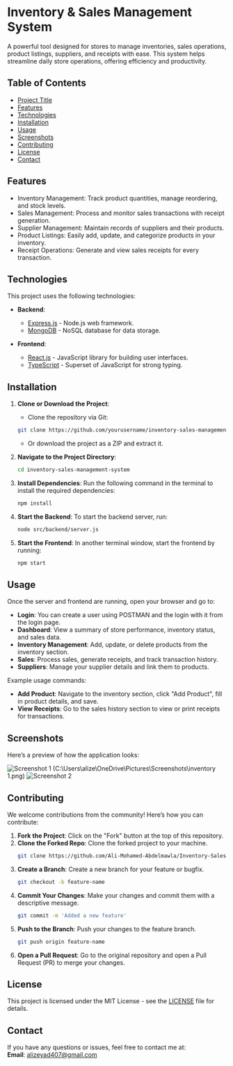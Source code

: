 # Inventory & Sales Management System

A powerful tool designed for stores to manage inventories, sales operations, product listings, suppliers, and receipts with ease. This system helps streamline daily store operations, offering efficiency and productivity.

## Table of Contents
- [Project Title](#project-title)
- [Features](#features)
- [Technologies](#technologies)
- [Installation](#installation)
- [Usage](#usage)
- [Screenshots](#screenshots)
- [Contributing](#contributing)
- [License](#license)
- [Contact](#contact)

## Features
- Inventory Management: Track product quantities, manage reordering, and stock levels.
- Sales Management: Process and monitor sales transactions with receipt generation.
- Supplier Management: Maintain records of suppliers and their products.
- Product Listings: Easily add, update, and categorize products in your inventory.
- Receipt Operations: Generate and view sales receipts for every transaction.

## Technologies

This project uses the following technologies:

- **Backend**: 
    - [Express.js](https://expressjs.com/) - Node.js web framework.
    - [MongoDB](https://www.mongodb.com/) - NoSQL database for data storage.
    
- **Frontend**: 
    - [React.js](https://reactjs.org/) - JavaScript library for building user interfaces.
    - [TypeScript](https://www.typescriptlang.org/) - Superset of JavaScript for strong typing.

## Installation

1. **Clone or Download the Project**:
    - Clone the repository via Git:
    ```bash
    git clone https://github.com/yourusername/inventory-sales-management-system.git
    ```
    - Or download the project as a ZIP and extract it.

2. **Navigate to the Project Directory**:
    ```bash
    cd inventory-sales-management-system
    ```

3. **Install Dependencies**:
    Run the following command in the terminal to install the required dependencies:
    ```bash
    npm install
    ```

4. **Start the Backend**:
    To start the backend server, run:
    ```bash
    node src/backend/server.js
    ```

5. **Start the Frontend**:
    In another terminal window, start the frontend by running:
    ```bash
    npm start
    ```

## Usage

Once the server and frontend are running, open your browser and go to:


- **Login**: You can create a user using POSTMAN and the login with it from the login page.
- **Dashboard**: View a summary of store performance, inventory status, and sales data.
- **Inventory Management**: Add, update, or delete products from the inventory section.
- **Sales**: Process sales, generate receipts, and track transaction history.
- **Suppliers**: Manage your supplier details and link them to products.

Example usage commands:

- **Add Product**: Navigate to the inventory section, click "Add Product", fill in product details, and save.
- **View Receipts**: Go to the sales history section to view or print receipts for transactions.

## Screenshots

Here’s a preview of how the application looks:

![Screenshot 1](path/to/screenshot1.png)
(C:\Users\alize\OneDrive\Pictures\Screenshots\inventory 1.png)
![Screenshot 2](path/to/screenshot2.png)

## Contributing

We welcome contributions from the community! Here’s how you can contribute:

1. **Fork the Project**: Click on the "Fork" button at the top of this repository.
2. **Clone the Forked Repo**: Clone the forked project to your machine.
    ```bash
    git clone https://github.com/Ali-Mohamed-Abdelmawla/Inventory-Sales-app.git
    ```
3. **Create a Branch**: Create a new branch for your feature or bugfix.
    ```bash
    git checkout -b feature-name
    ```
4. **Commit Your Changes**: Make your changes and commit them with a descriptive message.
    ```bash
    git commit -m 'Added a new feature'
    ```
5. **Push to the Branch**: Push your changes to the feature branch.
    ```bash
    git push origin feature-name
    ```
6. **Open a Pull Request**: Go to the original repository and open a Pull Request (PR) to merge your changes.

## License

This project is licensed under the MIT License - see the [LICENSE](LICENSE) file for details.

## Contact

If you have any questions or issues, feel free to contact me at:  
**Email**: alizeyad407@gmail.com
